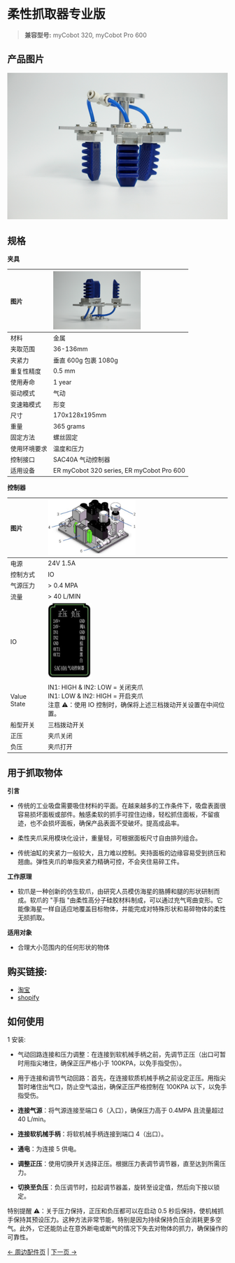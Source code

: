 # 柔性抓取器专业版

> **兼容型号:** myCobot 320, myCobot Pro 600

## 产品图片

<img src="../../../resources/1-ProductIntroduction/1.4/1.4.1-Gripper/4-FlexibleGripper/柔性夹爪1.JPG" alt="img-1" width="800" height="auto" /> <br>

## 规格

**夹具**

| **图片**     | <img src="../../../resources/1-ProductIntroduction/1.4/1.4.1-Gripper/4-FlexibleGripper/柔性夹爪2.JPG" alt="img-2" width="200" height="auto" /> |
| :----------- | :--------------------------------------------------------------------------------------------------------------------------------------------- |
| 材料         | 金属                                                                                                                                           |
| 夹取范围     | 36-136mm                                                                                                                                       |
| 夹紧力       | 垂直 600g 包裹 1080g                                                                                                                           |
| 重复性精度   | 0.5 mm                                                                                                                                         |
| 使用寿命     | 1 year                                                                                                                                         |
| 驱动模式     | 气动                                                                                                                                           |
| 变速箱模式   | 形变                                                                                                                                           |
| 尺寸         | 170x128x195mm                                                                                                                                  |
| 重量         | 365 grams                                                                                                                                      |
| 固定方法     | 螺丝固定                                                                                                                                       |
| 使用环境要求 | 温度和压力                                                                                                                                     |
| 控制接口     | SAC40A 气动控制器                                                                                                                              |
| 适用设备     | ER myCobot 320 series, ER myCobot Pro 600                                                                                                      |

**控制器**

| **图片**    | <img src="../../../resources/1-ProductIntroduction/1.4/1.4.1-Gripper/4-FlexibleGripper/气动控制器1.jpg" alt="img-2" width="200" height="auto"/>       |
| :---------- | :---------------------------------------------------------------------------------------------------------------------------------------------------- |
| 电源        | 24V 1.5A                                                                                                                                              |
| 控制方式    | IO                                                                                                                                                    |
| 气源压力    | > 0.4 MPA                                                                                                                                             |
| 流量        | > 40 L/MIN                                                                                                                                            |
| IO          | <img src="../../../resources/1-ProductIntroduction/1.4/1.4.1-Gripper/4-FlexibleGripper/气动控制器2.jpg" alt="img-3" width="100" height="auto" /> <br> |
| Value State | IN1: HIGH & IN2: LOW = 关闭夹爪 <br> IN1: LOW & IN2: HIGH = 开启夹爪 <br> 注意 ⚠️：使用 IO 控制时，确保将上述三档拨动开关设置在中间位置。             |
| 船型开关    | 三档拨动开关                                                                                                                                          |
| 正压        | 夹爪关闭                                                                                                                                              |
| 负压        | 夹爪打开                                                                                                                                              |

## 用于抓取物体

**引言**

- 传统的工业吸盘需要吸住材料的平面。在越来越多的工作条件下，吸盘表面很容易损坏面板或部件。触感柔软的抓手可捏住边缘，轻松抓住面板，不留痕迹，也不会损坏面板，确保产品表面不受破坏。提高成品率。

- 柔性夹爪采用模块化设计，重量轻，可根据面板尺寸自由排列组合。

- 传统油缸的夹紧力一般较大，且力难以控制。夹持面板的边缘容易受到挤压和翘曲。弹性夹爪的单指夹紧力精确可控，不会夹住易碎工件。

**工作原理**

- 软爪是一种创新的仿生软爪，由研究人员模仿海星的胳膊和腿的形状研制而成。软爪的 "手指 "由柔性高分子硅胶材料制成，可以通过充气弯曲变形。它能像海星一样自适应地覆盖目标物体，并能完成对特殊形状和易碎物体的柔性无损抓取。

**适用对象**

- 合理大小范围内的任何形状的物体

## 购买链接:

- [淘宝](https://shop504055678.taobao.com)
- [shopify](https://shop.elephantrobotics.com/)

## 如何使用

1 安装: <br>

- 气动回路连接和压力调整：在连接到软机械手柄之前，先调节正压（出口可暂时用指尖堵住，确保正压严格小于 100KPA，以免手指受伤）。

- 用于连接和调节气动回路：首先，在连接软质机械手柄之前设定正压。用指尖暂时堵住出气口，防止空气溢出，确保正压严格控制在 100KPA 以下，以免手指受伤。

- **连接气源**：将气源连接至端口 6（入口），确保压力高于 0.4MPA 且流量超过 40 L/min。
- **连接软机械手柄**：将软机械手柄连接到端口 4（出口）。
- **通电**：为连接 5 供电。
- **调整正压**：使用切换开关选择正压。根据压力表调节调节器，直至达到所需压力。
- **切换至负压**：负压调节时，拉起调节器盖，旋转至设定值，然后向下按以锁定。

特别提醒 ⚠️：关于压力保持，正压和负压都可以在启动 0.5 秒后保持，使机械抓手保持其预设压力。这种方法非常节能，特别是因为持续保持负压会消耗更多空气。此外，它还能防止在意外断电或断气的情况下失去对物体的抓力，确保操作的可靠性。

[← 周边配件页](../README.md#gripper) | [下一页 →](../1.4.2-PumpCup/1-ModuleSuctionCup.md)
